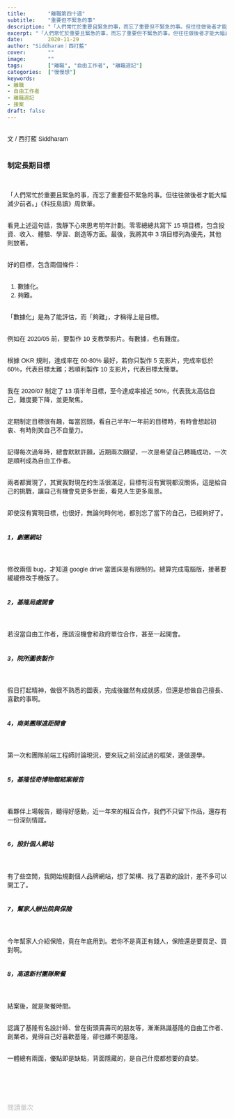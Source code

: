 ```yaml
---
title:       "離職第四十週"
subtitle:    "重要但不緊急的事"
description: "「人們常忙於重要且緊急的事，而忘了重要但不緊急的事。但往往做後者才能大幅減少前者。」..."
excerpt: "「人們常忙於重要且緊急的事，而忘了重要但不緊急的事。但往往做後者才能大幅減少前者。」..."
date:        2020-11-29
author: "Siddharam｜西打藍"
cover:       ""
image:       ""
tags:        ["離職", "自由工作者", "離職週記"]
categories:  ["慢慢想"]
keywords:
- 離職
- 自由工作者
- 離職週記
- 接案
draft: false
---
```


<article style="font-family: 'Noto Sans TC', '微軟正黑體', sans-serif; font-weight: 300;">

<br>文 / 西打藍 Siddharam<br><br>

<h3 class="article-h1-color">制定長期目標</h3><br>

「人們常忙於重要且緊急的事，而忘了重要但不緊急的事。但往往做後者才能大幅減少前者。」《科技島讀》周欽華。<br><br>

看見上述這句話，我靜下心來思考明年計劃。零零總總共寫下 15 項目標，包含投資、收入、體驗、學習、創造等方面。最後，我將其中 3 項目標列為優先，其他則放著。<br><br>

好的目標，包含兩個條件：<br><br>

1. 數據化。<br>
2. 夠難。<br><br>

「數據化」是為了能評估，而「夠難」，才稱得上是目標。<br><br>

例如在 2020/05 前，要製作 10 支教學影片。有數據，也有難度。<br><br>

根據 OKR 規則，達成率在 60-80% 最好，若你只製作 5 支影片，完成率低於 60%，代表目標太難；若順利製作 10 支影片，代表目標太簡單。<br><br>

我在 2020/07 制定了 13 項半年目標，至今達成率接近 50%，代表我太高估自己，難度要下降，並更聚焦。<br><br>

定期制定目標很有趣，每當回頭，看自己半年/一年前的目標時，有時會想起初衷、有時則笑自己不自量力。<br><br>

記得每次過年時，總會默默許願，近期兩次願望，一次是希望自己轉職成功，一次是順利成為自由工作者。<br><br>

兩者都實現了，其實我對現在的生活很滿足，目標有沒有實現都沒關係，這是給自己的挑戰，讓自己有機會見更多世面，看見人生更多風景。<br><br>

即使沒有實現目標，也很好，無論何時何地，都別忘了當下的自己，已經夠好了。<br><br>


<h5 class="article-h1-color">1，劇團網站</h5><br>

修改兩個 bug，才知道 google drive 當圖床是有限制的。總算完成電腦版，接著要緩緩修改手機版了。<br><br>


<h5 class="article-h1-color">2，基隆局處開會</h5><br>

若沒當自由工作者，應該沒機會和政府單位合作，甚至一起開會。<br><br>


<h5 class="article-h1-color">3，院所圖表製作</h5><br>

假日打起精神，做很不熟悉的圖表，完成後雖然有成就感，但還是想做自己擅長、喜歡的事啊。<br><br>


<h5 class="article-h1-color">4，南美團隊遠距開會</h5><br>

第一次和團隊前端工程師討論現況，要來玩之前沒試過的框架，邊做邊學。<br><br>


<h5 class="article-h1-color">5，基隆怪奇博物館結案報告</h5><br>

看夥伴上場報告，聽得好感動，近一年來的相互合作，我們不只留下作品，還存有一份深刻情誼。<br><br>


<h5 class="article-h1-color">6，設計個人網站</h5><br>

有了些空閒，我開始規劃個人品牌網站，想了架構、找了喜歡的設計，差不多可以開工了。<br><br>


<h5 class="article-h1-color">7，幫家人辦出院與保險</h5><br>

今年幫家人介紹保險，竟在年底用到。若你不是真正有錢人，保險還是要買足、買對啊。<br><br>


<h5 class="article-h1-color">8，高遠新村團隊聚餐</h5><br>

結案後，就是聚餐時間。<br><br>

認識了基隆有名設計師、曾在街頭賣壽司的朋友等，漸漸熟識基隆的自由工作者、創業者。覺得自己好喜歡基隆，卻也離不開基隆。<br><br>

一體總有兩面，優點即是缺點，背面隱藏的，是自己什麼都想要的貪婪。<br><br>






<br><br><br>

</article>

<div style="color: #bfbfbf; font-size: 15px;" id="busuanzi_container_page_pv">
  閱讀量<span id="busuanzi_value_page_pv"></span>次
</div>




<script src="../../js/post.js"></script>




